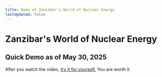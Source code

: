 ```yaml
---
title: Demo of Zanzibar's World of Nuclear Energy
lastUpdated: false
---
```


# Zanzibar's World of Nuclear Energy

## Quick Demo as of May 30, 2025

<YouTube videoId="enra-3nLGQw" />

After you watch the video, [try it for yourself.](https://worldofnuclear.com) You are worth it.

<script setup>
import YouTube from '../components/YouTube.vue'
</script>
